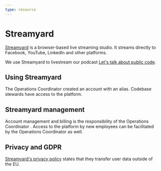 ```yaml
---
type: resource
---
```


# Streamyard

[Streamyard](https://streamyard.com/) is a browser-based live streaming studio. It streams directly to Facebook, YouTube, LinkedIn and other platforms.

We use Streamyard to livestream our podcast [Let's talk about public code](https://podcast.publiccode.net/).

## Using Streamyard

The Operations Coordinator created an account with an alias. Codebase stewards have access to the platform.

## Streamyard management

Account management and billing is the responsibility of the Operations Coordinator . Access to the platform by new employees can be facilitated by the Operations Coordinator as well.

## Privacy and GDPR

[Streamyard's privacy policy](https://streamyard.com/resources/docs/privacy/) states that they transfer user data outside of the EU.
